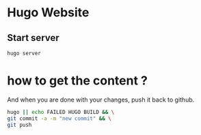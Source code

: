 # Hugo Website

## Start server

```bash
hugo server
```

# how to get the content ?

And when you are done with your changes, push it back to github.
```bash
hugo || echo FAILED HUGO BUILD && \
git commit -a -m "new commit" && \
git push
```
